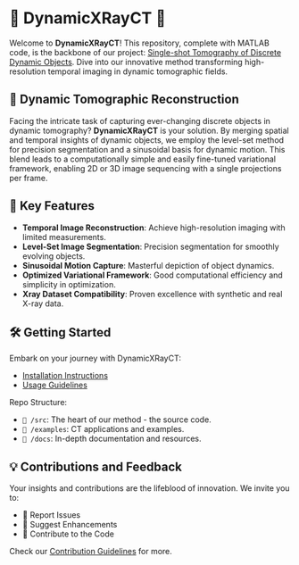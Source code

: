 # 🌟 DynamicXRayCT 🌟

Welcome to **DynamicXRayCT**! This repository, complete with MATLAB code, is the backbone of our project: [Single-shot Tomography of Discrete Dynamic Objects](https://arxiv.org/abs/2311.05269). Dive into our innovative method transforming high-resolution temporal imaging in dynamic tomographic fields.

## 🚀 Dynamic Tomographic Reconstruction

Facing the intricate task of capturing ever-changing discrete objects in dynamic tomography? **DynamicXRayCT** is your solution. By merging spatial and temporal insights of dynamic objects, we employ the level-set method for precision segmentation and a sinusoidal basis for dynamic motion. This blend leads to a computationally simple and easily fine-tuned variational framework, enabling 2D or 3D image sequencing with a single projections per frame.

## 🌈 Key Features

- **Temporal Image Reconstruction**: Achieve high-resolution imaging with limited measurements.
- **Level-Set Image Segmentation**: Precision segmentation for smoothly evolving objects.
- **Sinusoidal Motion Capture**: Masterful depiction of object dynamics.
- **Optimized Variational Framework**: Good computational efficiency and simplicity in optimization.
- **Xray Dataset Compatibility**: Proven excellence with synthetic and real X-ray data.

## 🛠 Getting Started

Embark on your journey with DynamicXRayCT:

- [Installation Instructions](#installation-instructions)
- [Usage Guidelines](#usage-guidelines)

Repo Structure:

- `📁 /src`: The heart of our method - the source code.
- `📁 /examples`: CT applications and examples.
- `📁 /docs`: In-depth documentation and resources.

## 💡 Contributions and Feedback

Your insights and contributions are the lifeblood of innovation. We invite you to:

- 🐛 Report Issues
- 🌟 Suggest Enhancements
- 🤝 Contribute to the Code

Check our [Contribution Guidelines](#contribution-guidelines) for more.
